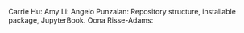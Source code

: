 Carrie Hu:
Amy Li:
Angelo Punzalan: Repository structure, installable package, JupyterBook.
Oona Risse-Adams:
